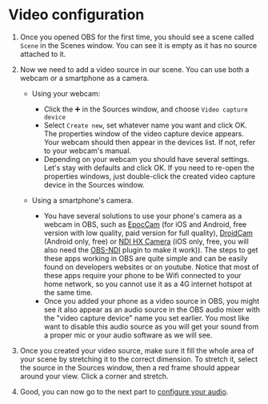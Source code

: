 # Video configuration

1. Once you opened OBS for the first time, you should see a scene called `Scene` in the Scenes window. You can see it is empty as it has no source attached to it.

3.  Now we need to add a video source in our scene. You can use both a webcam or a smartphone as a camera.

    -   Using your webcam:
        -   Click the ➕ in the Sources window, and choose `Video capture device`
        -   Select `Create new`, set whatever name you want and click OK. The properties window of the video capture device appears. Your webcam should then appear in the devices list. If not, refer to your webcam's manual.
        -   Depending on your webcam you should have several settings. Let's stay with defaults and click OK. If you need to re-open the properties windows, just double-click the created video capture device in the Sources window.

    -   Using a smartphone's camera.
        -   You have several solutions to use your phone's camera as a webcam in OBS, such as [EpocCam](http://www.kinoni.com/epoccam_support.html) (for iOS and Android, free version with low quality, paid version for full quality), [DroidCam](https://play.google.com/store/apps/details?id=com.dreamdroid.livedroid) (Android only, free) or [NDI HX Camera](https://apps.apple.com/us/app/ndi-hx-camera/id1477266080?ls=1​) (iOS only, free, you will also need the [OBS-NDI](https://github.com/Palakis/obs-ndi/releases) plugin to make it work)). The steps to get these apps working in OBS are quite simple and can be easily found on developers websites or on youtube. Notice that most of these apps require your phone to be Wifi connected to your home network, so you cannot use it as a 4G internet hotspot at the same time.
        -   Once you added your phone as a video source in OBS, you might see it also appear as an audio source in the OBS audio mixer with the "video capture device" name you set earlier. You most like want to disable this audio source as you will get your sound from a proper mic or your audio software as we will see.

4.  Once you created your video source, make sure it fill the whole area of your scene by stretching it to the correct dimension. To stretch it, select the source in the Sources window, then a red frame should appear around your view. Click a corner and stretch.

5.  Good, you can now go to the next part to [configure your audio](audio/README.md).
